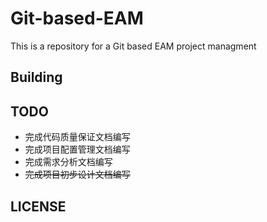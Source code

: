 # Git-based-EAM

This is a repository for a Git based EAM project managment

Building
--------

TODO
----
* 完成代码质量保证文档编写
* 完成项目配置管理文档编写
* 完成需求分析文档编写
* ~~完成项目初步设计文档编写~~

LICENSE
-------